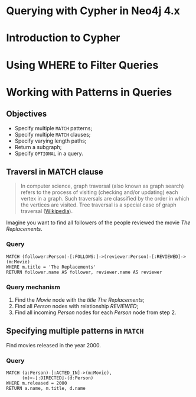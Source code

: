 Querying with Cypher in Neo4j 4.x
===

# Introduction to Cypher

# Using WHERE to Filter Queries

# Working with Patterns in Queries

## Objectives

- Specify multiple `MATCH` patterns;
- Specify multiple `MATCH` clauses;
- Specify varying length paths;
- Return a subgraph;
- Specify `OPTIONAL` in a query.

## Traversl in MATCH clause

> In computer science, graph traversal (also known as graph search) refers to the process of visiting (checking and/or updating) each vertex in a graph. Such traversals are classified by the order in which the vertices are visited. Tree traversal is a special case of graph traversal ([Wikipedia](https://en.wikipedia.org/wiki/Graph_traversal)).

Imagine you want to find all followers of the people reviewed the movie *The Replacements*. 

### Query

```cypher
MATCH (follower:Person)-[:FOLLOWS:]->(reviewer:Person)-[:REVIEWED]->(m:Movie)
WHERE m.title = 'The Replacements'
RETURN follower.name AS follower, reviewer.name AS reviewer
```

### Query mechanism

1. Find the *Movie* node with the *title* *The Replacements*;
2. Find all *Person* nodes with relationship *REVIEWED*;
3. Find all incoming *Person* nodes for each *Person* node from step 2.

## Specifying multiple patterns in `MATCH`

Find movies released in the year 2000.

### Query

```cypher
MATCH (a:Person)-[:ACTED_IN]->(m:Movie),
      (m)<-[:DIRECTED]-(d:Person)
WHERE m.released = 2000
RETURN a.name, m.title, d.name
```
